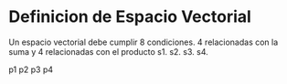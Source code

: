 # Definicion de Espacio Vectorial
Un espacio vectorial debe cumplir 8 condiciones. 4 relacionadas con la suma y 4 relacionadas con el producto
s1.
s2.
s3.
s4.

p1
p2
p3
p4